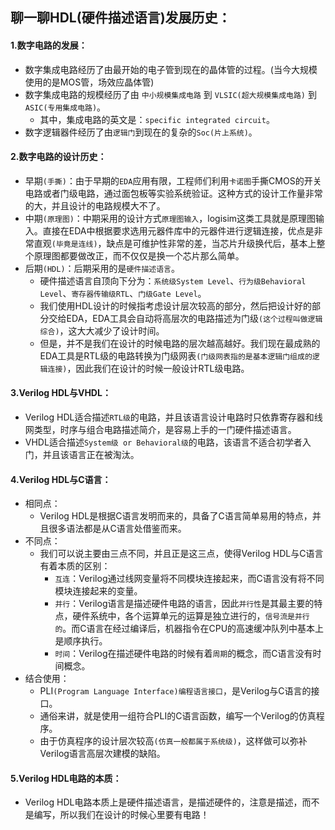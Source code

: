 ## 聊一聊HDL(硬件描述语言)发展历史：

#### 1.数字电路的发展：

- 数字集成电路经历了由最开始的电子管到现在的晶体管的过程。(当今大规模使用的是MOS管，场效应晶体管)
- 数字集成电路的规模经历了由 ``中小规模集成电路`` 到 ``VLSIC(超大规模集成电路)`` 到 ``ASIC(专用集成电路)``。
  - 其中，集成电路的英文是：``specific integrated circuit``。
- 数字逻辑器件经历了由``逻辑门``到现在的复杂的``Soc(片上系统)``。

#### 2.数字电路的设计历史：

- 早期``(手撕)``：由于早期的``EDA``应用有限，工程师们利用``卡诺图``手撕CMOS的开关电路或者门级电路，通过面包板等实验系统验证。这种方式的设计工作量非常的大，并且设计的电路规模大不了。
- 中期``(原理图)``：中期采用的设计方式``原理图输入``，logisim这类工具就是原理图输入。直接在EDA中根据要求选用元器件库中的元器件进行逻辑连接，优点是非常直观``(毕竟是连线)``，缺点是可维护性非常的差，当芯片升级换代后，基本上整个原理图都要做改正，而不仅仅是换一个芯片那么简单。
- 后期``(HDL)``：后期采用的是``硬件描述语言``。
  - 硬件描述语言自顶向下分为：``系统级System Level``、``行为级Behavioral Level``、``寄存器传输级RTL``、``门级Gate Level``。
  - 我们使用HDL设计的时候指考虑设计层次较高的部分，然后把设计好的部分交给EDA，EDA工具会自动将高层次的电路描述为门级``(这个过程叫做逻辑综合)``，这大大减少了设计时间。
  - 但是，并不是我们在设计的时候电路的层次越高越好。我们现在最成熟的EDA工具是RTL级的电路转换为门级网表``(门级网表指的是基本逻辑门组成的逻辑连接)``，因此我们在设计的时候一般设计RTL级电路。

#### 3.Verilog HDL与VHDL：

- Verilog HDL适合描述``RTL级``的电路，并且该语言设计电路时只依靠寄存器和线网类型，时序与组合电路描述简介，是容易上手的一门硬件描述语言。
- VHDL适合描述``System级 or Behavioral级``的电路，该语言不适合初学者入门，并且该语言正在被淘汰。

#### 4.Verilog HDL与C语言：

- 相同点：
  - Verilog HDL是根据C语言发明而来的，具备了C语言简单易用的特点，并且很多语法都是从C语言处借鉴而来。
- 不同点：
  - 我们可以说主要由三点不同，并且正是这三点，使得Verilog HDL与C语言有着本质的区别：
    - ``互连``：Verilog通过线网变量将不同模块连接起来，而C语言没有将不同模块连接起来的变量。
    - ``并行``：Verilog语言是描述硬件电路的语言，因此``并行性``是其最主要的特点，硬件系统中，各个运算单元的运算是独立进行的，``信号流是并行的``。而C语言在经过编译后，机器指令在CPU的高速缓冲队列中基本上是顺序执行。
    - ``时间``：Verilog在描述硬件电路的时候有着``周期``的概念，而C语言没有时间概念。
- 结合使用：
  - PLI``(Program Language Interface)编程语言接口``，是Verilog与C语言的接口。
  - 通俗来讲，就是使用一组符合PLI的C语言函数，编写一个Verilog的仿真程序。
  - 由于仿真程序的设计层次较高``(仿真一般都属于系统级)``，这样做可以弥补Verilog语言高层次建模的缺陷。

#### 5.Verilog HDL电路的本质：

- Verilog HDL电路本质上是硬件描述语言，是描述硬件的，注意是描述，而不是编写，所以我们在设计的时候心里要有电路！